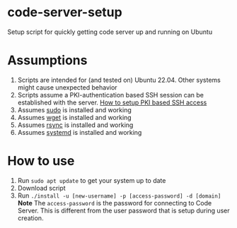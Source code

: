 # code-server-setup
Setup script for quickly getting code server up and running on Ubuntu

# Assumptions
1. Scripts are intended for (and tested on) Ubuntu 22.04. Other systems might cause unexpected behavior
2. Scripts assume a PKI-authentication based SSH session can be established with the server. [How to setup PKI based SSH access](https://snapshooter.com/blog/using-ssh-keys-for-digitalocean)
3. Assumes [sudo](https://linuxize.com/post/sudo-command-in-linux/) is installed and working
4. Assumes [wget](https://www.tecmint.com/install-wget-in-linux/) is installed and working
5. Assumes [rsync](https://operavps.com/docs/install-rsync-command-in-linux/) is installed and working
6. Assumes [systemd](https://ioflood.com/blog/install-systemd-command-linux/) is installed and working

# How to use
1. Run `sudo apt update` to get your system up to date
2. Download script
3. Run `./install -u [new-username] -p [access-password] -d [domain]`
**Note** The `access-password` is the password for connecting to Code Server. This is different from the user password that is setup during user creation.
